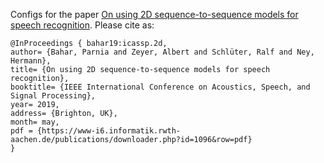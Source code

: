 Configs for the paper
[On using 2D sequence-to-sequence models for speech recognition](https://www-i6.informatik.rwth-aachen.de/publications/download/1096/Bahar-ICASSP-2019.pdf).
Please cite as:
```
@InProceedings { bahar19:icassp.2d,
author= {Bahar, Parnia and Zeyer, Albert and Schlüter, Ralf and Ney, Hermann},
title= {On using 2D sequence-to-sequence models for speech recognition},
booktitle= {IEEE International Conference on Acoustics, Speech, and Signal Processing},
year= 2019,
address= {Brighton, UK},
month= may,
pdf = {https://www-i6.informatik.rwth-aachen.de/publications/downloader.php?id=1096&row=pdf}
}
```
